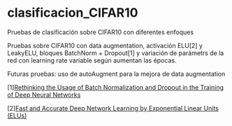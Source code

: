 # clasificacion_CIFAR10
Pruebas de clasificación sobre CIFAR10 con diferentes enfoques 

Pruebas sobre CIFAR10 con data augmentation, activación ELU[2] y LeakyELU, bloques BatchNorm + Dropout[1]
y variación de parámetrs de la red con learning rate variable según aumentan las épocas.

Futuras pruebas: uso de autoAugment para la mejora de data augmentation


[1][Rethinking the Usage of Batch Normalization and Dropout in the Training of Deep Neural Networks](https://arxiv.org/pdf/1905.05928.pdf)

[2][Fast and Accurate Deep Network Learning by Exponential Linear Units (ELUs)](https://arxiv.org/abs/1511.07289)
